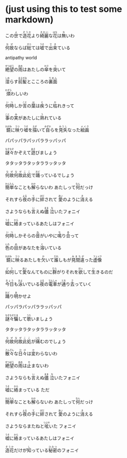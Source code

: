 # (just using this to test some markdown)
   この<ruby>世<rt>よ</rt></ruby>で<ruby>造花<rt>ぞうか</rt></ruby>より<ruby>綺麗<rt>きれい</rt></ruby>な<ruby>花<rt>はな</rt></ruby>は<ruby>無<rt>な</rt></ruby>いわ


  <ruby>何故<rt>なぜ</rt></ruby>ならば<ruby>総<rt>すべ</rt></ruby>ては<ruby>嘘<rt>うそ</rt></ruby>で<ruby>出来<rt>でき</rt></ruby>ている


  antipathy world


  


  <ruby>絶望<rt>ぜつぼう</rt></ruby>の<ruby>雨<rt>あめ</rt></ruby>はあたしの<ruby>傘<rt>かさ</rt></ruby>を<ruby>突<rt>つ</rt></ruby>いて


  <ruby>湿<rt>しめ</rt></ruby>らす<ruby>前髪<rt>まえがみ</rt></ruby>とこころの<ruby>裏面<rt>りめん</rt></ruby>


  <ruby>煩<rt>わずら</rt></ruby>わしいわ


  


  <ruby>何時<rt>いつ</rt></ruby>しか<ruby>言<rt>こと</rt></ruby>の<ruby>葉<rt>は</rt></ruby>は<ruby>疾<rt>と</rt></ruby>うに<ruby>枯<rt>か</rt></ruby>れきって


  <ruby>事<rt>こと</rt></ruby>の<ruby>実<rt>み</rt></ruby>があたしに<ruby>熟<rt>う</rt></ruby>れている


  <ruby>鏡<rt>かがみ</rt></ruby>に<ruby>映<rt>うつ</rt></ruby>り<ruby>嘘<rt>うそ</rt></ruby>を<ruby>描<rt>えが</rt></ruby>いて<ruby>自<rt>みずか</rt></ruby>らを<ruby>見失<rt>みうし</rt></ruby>なった<ruby>絵画<rt>メイク</rt></ruby>


  


  パパッパラパッパララッパッパ


  <ruby>謎々<rt>なぞなぞ</rt></ruby>かぞえて<ruby>遊<rt>あそ</rt></ruby>びましょう


  タタッタラタッタララッタッタ


  <ruby>何故<rt>なぜ</rt></ruby><ruby>何故<rt>なぜ</rt></ruby><ruby>此処<rt>ここ</rt></ruby>で<ruby>踊<rt>おど</rt></ruby>っているでしょう


  


  <ruby>簡単<rt>かんたん</rt></ruby>なことも<ruby>解<rt>わか</rt></ruby>らないわ あたしって<ruby>何<rt>なん</rt></ruby>だっけ


  それすら<ruby>夜<rt>よる</rt></ruby>の<ruby>手<rt>て</rt></ruby>に<ruby>絆<rt>ほだ</rt></ruby>されて  <ruby>愛<rt>あい</rt></ruby>のように<ruby>消<rt>き</rt></ruby>える


  さようならも<ruby>言<rt>い</rt></ruby>えぬ<ruby>儘<rt>まま</rt></ruby>  <ruby>泣<rt>な</rt></ruby>いたフォニイ


  <ruby>嘘<rt>うそ</rt></ruby>に<ruby>絡<rt>から</rt></ruby>まっているあたしはフォニイ


  


  <ruby>何時<rt>いつ</rt></ruby>しかそらの<ruby>音<rt>ね</rt></ruby>がいやに<ruby>鳴<rt>な</rt></ruby>り<ruby>合<rt>あ</rt></ruby>って


  <ruby>色<rt>いろ</rt></ruby>の<ruby>目<rt>め</rt></ruby>があなたを<ruby>溶<rt>と</rt></ruby>いている


  <ruby>鏡<rt>かがみ</rt></ruby>に<ruby>映<rt>うつ</rt></ruby>るあたしを<ruby>欠<rt>か</rt></ruby>いて<ruby>誰<rt>だれ</rt></ruby>しもが<ruby>見間違<rt>みまちが</rt></ruby>った<ruby>虚像<rt>フェイク</rt></ruby>


  <ruby>如何<rt>どう</rt></ruby>して<ruby>愛<rt>あい</rt></ruby>なんてものに<ruby>群<rt>むら</rt></ruby>がりそれを<ruby>欲<rt>ほっ</rt></ruby>して<ruby>生<rt>い</rt></ruby>きるのだ


  <ruby>今日<rt>きょう</rt></ruby>も<ruby>泳<rt>およ</rt></ruby>いでいる<ruby>夜<rt>よる</rt></ruby>の<ruby>電車<rt>でんしゃ</rt></ruby>が<ruby>通<rt>とお</rt></ruby>り<ruby>去<rt>さ</rt></ruby>っていく


  <ruby>踊<rt>おど</rt></ruby>り<ruby>明<rt>あ</rt></ruby>かせよ


  


  パッパラパッパララッパッパ


  <ruby>謎々<rt>なぞなぞ</rt></ruby><ruby>騙<rt>だま</rt></ruby>して<ruby>歌<rt>うた</rt></ruby>いましょう


  タタッタラタッタララッタッタ


  <ruby>何故<rt>なぜ</rt></ruby><ruby>何故<rt>なぜ</rt></ruby><ruby>此処<rt>ここ</rt></ruby>が<ruby>痛<rt>いた</rt></ruby>むのでしょう


  


  <ruby>散々<rt>さんざん</rt></ruby>な<ruby>日々<rt>ひび</rt></ruby>は<ruby>変<rt>か</rt></ruby>わらないわ


  <ruby>絶望<rt>ぜつぼう</rt></ruby>の<ruby>雨<rt>あめ</rt></ruby>は<ruby>止<rt>や</rt></ruby>まないわ


  さようならも<ruby>言<rt>い</rt></ruby>えぬ<ruby>儘<rt>まま</rt></ruby>  <ruby>泣<rt>な</rt></ruby>いたフォニイ


  <ruby>嘘<rt>うそ</rt></ruby>に<ruby>絡<rt>から</rt></ruby>まっている ただ


  


  <ruby>簡単<rt>かんたん</rt></ruby>なことも<ruby>解<rt>わか</rt></ruby>らないわ あたしって<ruby>何<rt>なん</rt></ruby>だっけ


  それすら<ruby>夜<rt>よる</rt></ruby>の<ruby>手<rt>て</rt></ruby>に<ruby>絆<rt>ほだ</rt></ruby>されて  <ruby>愛<rt>あい</rt></ruby>のように<ruby>消<rt>き</rt></ruby>える


  さようならまたねと<ruby>呟<rt>つぶや</rt></ruby>いた フォニイ


  <ruby>嘘<rt>うそ</rt></ruby>に<ruby>絡<rt>から</rt></ruby>まっているあたしはフォニイ


  <ruby>造花<rt>ぞうか</rt></ruby>だけが<ruby>知<rt>し</rt></ruby>っている<ruby>秘密<rt>ひみつ</rt></ruby>のフォニイ


